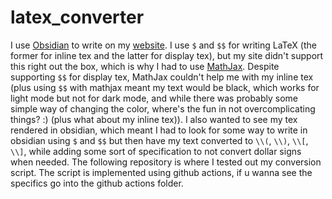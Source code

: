 # latex_converter
I use [Obsidian](https://obsidian.md/) to write on my [website](https://thomaspradae.github.io/). I use `$` and `$$` for writing LaTeX (the former for inline tex and the latter for display tex), but my site didn't support this right out the box, which is why I had to use [MathJax](https://www.mathjax.org/). Despite supporting `$$` for display tex, MathJax couldn't help me with my inline tex (plus using `$$` with mathjax meant my text would be black, which works for light mode but not for dark mode, and while there was probably some simple way of changing the color, where's the fun in not overcomplicating things? :) (plus what about my inline tex)). I also wanted to see my tex rendered in obsidian, which meant I had to look for some way to write in obsidian using `$` and `$$` but then have my text converted to `\\(`, `\\)`, `\\[`, `\\]`, while adding some sort of specification to not convert dollar signs when needed. The following repository is where I tested out my conversion script. The script is implemented using github actions, if u wanna see the specifics go into the github actions folder.  


